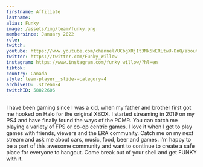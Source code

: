 ```yaml
---
firstname: Affiliate
lastname:
alias: Funky
image: /assets/img/team/funky.png
membersince: January 2022
role: 
twitch: 
youtube: https://www.youtube.com/channel/UCbgXRjIt3Nk5kERLtwU-DnQ/about
twitter: https://twitter.com/Funky_Willow
instagram: https://www.instagram.com/funky_willow/?hl=en
tiktok: 
country: Canada
style: team-player__slide--category-4
archiveID: .stream-4
twitchID: 58822606 
---
```

I have been gaming since I was a kid, when my father and brother first got me hooked on Halo for the original XBOX. I started streaming in 2019 on my PS4 and have finally found the ways of the PCMR. You can catch me playing a variety of FPS or co-op centric games. I love it when I get to play games with friends, viewers and the ERA community. Catch me on my next stream and ask me about cars, music, food, beer and games. I’m happy to be a part of this awesome community and want to continue to create a safe place for everyone to hangout. Come break out of your shell and get FUNKY with it.